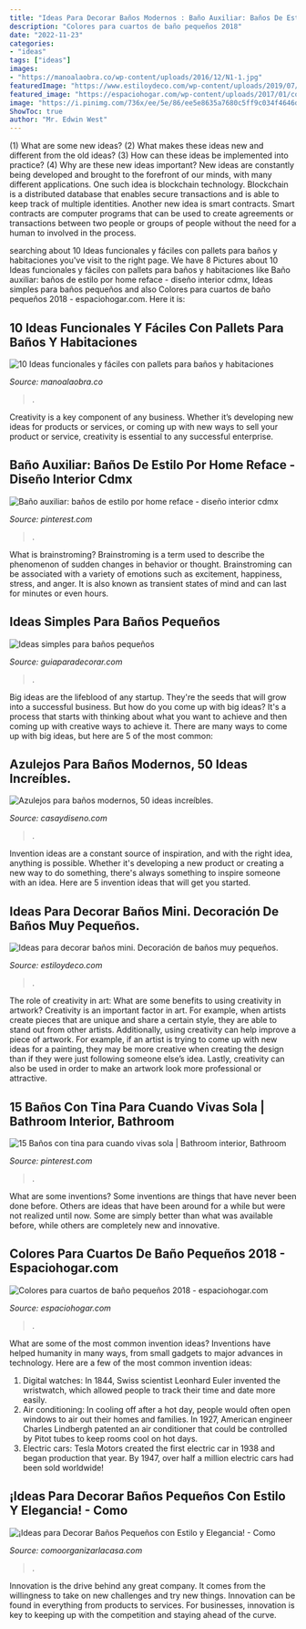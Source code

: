 ```yaml
---
title: "Ideas Para Decorar Baños Modernos : Baño Auxiliar: Baños De Estilo Por Home Reface"
description: "Colores para cuartos de baño pequeños 2018"
date: "2022-11-23"
categories:
- "ideas"
tags: ["ideas"]
images:
- "https://manoalaobra.co/wp-content/uploads/2016/12/N1-1.jpg"
featuredImage: "https://www.estiloydeco.com/wp-content/uploads/2019/07/banos-mini-5.jpg"
featured_image: "https://espaciohogar.com/wp-content/uploads/2017/01/colores-para-el-bano-marron.jpg"
image: "https://i.pinimg.com/736x/ee/5e/86/ee5e8635a7680c5ff9c034f4646d6653.jpg"
ShowToc: true
author: "Mr. Edwin West"
---
```



(1) What are some new ideas? (2) What makes these ideas new and different from the old ideas? (3) How can these ideas be implemented into practice? (4) Why are these new ideas important?
New ideas are constantly being developed and brought to the forefront of our minds, with many different applications. One such idea is blockchain technology. Blockchain is a distributed database that enables secure transactions and is able to keep track of multiple identities. Another new idea is smart contracts. Smart contracts are computer programs that can be used to create agreements or transactions between two people or groups of people without the need for a human to involved in the process.

	

		
searching about 10 Ideas funcionales y fáciles con pallets para baños y habitaciones you've visit to the right page. We have 8 Pictures about 10 Ideas funcionales y fáciles con pallets para baños y habitaciones like Baño auxiliar: baños de estilo por home reface - diseño interior cdmx, Ideas simples para baños pequeños and also Colores para cuartos de baño pequeños 2018 - espaciohogar.com. Here it is:
		
    
## 10 Ideas Funcionales Y Fáciles Con Pallets Para Baños Y Habitaciones

<img loading=lazy src="https://manoalaobra.co/wp-content/uploads/2016/12/N1-1.jpg" onerror="this.onerror=null;this.src='https://tse2.mm.bing.net/th?id=OIP.oNtepvohjJqInxqGuiMXhwHaLT&amp;pid=15.1';" alt="10 Ideas funcionales y fáciles con pallets para baños y habitaciones">

_Source: manoalaobra.co_

>. 

	

Creativity is a key component of any business. Whether it’s developing new ideas for products or services, or coming up with new ways to sell your product or service, creativity is essential to any successful enterprise.

    
## Baño Auxiliar: Baños De Estilo Por Home Reface - Diseño Interior Cdmx

<img loading=lazy src="https://i.pinimg.com/736x/ee/5e/86/ee5e8635a7680c5ff9c034f4646d6653.jpg" onerror="this.onerror=null;this.src='https://tse4.mm.bing.net/th?id=OIP._wyRovEkBlvKzVtmDr2z8gHaLH&amp;pid=15.1';" alt="Baño auxiliar: baños de estilo por home reface - diseño interior cdmx">

_Source: pinterest.com_

>. 

	

What is brainstroming?
Brainstroming is a term used to describe the phenomenon of sudden changes in behavior or thought. Brainstroming can be associated with a variety of emotions such as excitement, happiness, stress, and anger. It is also known as transient states of mind and can last for minutes or even hours.

    
## Ideas Simples Para Baños Pequeños

<img loading=lazy src="https://www.guiaparadecorar.com/wp-content/uploads/2012/09/Ideas-para-cuartos-de-bano-pequenos-01.jpg" onerror="this.onerror=null;this.src='https://tse1.mm.bing.net/th?id=OIP.19hMIHf6Lg-vQdennmRbkgAAAA&amp;pid=15.1';" alt="Ideas simples para baños pequeños">

_Source: guiaparadecorar.com_

>. 

	

Big ideas are the lifeblood of any startup. They're the seeds that will grow into a successful business. But how do you come up with big ideas? It's a process that starts with thinking about what you want to achieve and then coming up with creative ways to achieve it. There are many ways to come up with big ideas, but here are 5 of the most common: 

    
## Azulejos Para Baños Modernos, 50 Ideas Increíbles.

<img loading=lazy src="https://casaydiseno.com/wp-content/uploads/2015/03/flores-moderno-azulejos-baño-baratos.jpg" onerror="this.onerror=null;this.src='https://tse2.mm.bing.net/th?id=OIP.wZu5BunONKFctPsw6e816AHaE7&amp;pid=15.1';" alt="Azulejos para baños modernos, 50 ideas increíbles.">

_Source: casaydiseno.com_

>. 

	

Invention ideas are a constant source of inspiration, and with the right idea, anything is possible. Whether it's developing a new product or creating a new way to do something, there's always something to inspire someone with an idea. Here are 5 invention ideas that will get you started.

    
## Ideas Para Decorar Baños Mini. Decoración De Baños Muy Pequeños.

<img loading=lazy src="https://www.estiloydeco.com/wp-content/uploads/2019/07/banos-mini-5.jpg" onerror="this.onerror=null;this.src='https://tse2.mm.bing.net/th?id=OIP.hkZVJeuWq-d9w_IljReDkwHaKS&amp;pid=15.1';" alt="Ideas para decorar baños mini. Decoración de baños muy pequeños.">

_Source: estiloydeco.com_

>. 

	

The role of creativity in art: What are some benefits to using creativity in artwork?
Creativity is an important factor in art. For example, when artists create pieces that are unique and share a certain style, they are able to stand out from other artists. Additionally, using creativity can help improve a piece of artwork. For example, if an artist is trying to come up with new ideas for a painting, they may be more creative when creating the design than if they were just following someone else’s idea. Lastly, creativity can also be used in order to make an artwork look more professional or attractive.

    
## 15 Baños Con Tina Para Cuando Vivas Sola | Bathroom Interior, Bathroom

<img loading=lazy src="https://i.pinimg.com/736x/ae/12/d0/ae12d0c516d32521edb3bd52f03f48fe.jpg" onerror="this.onerror=null;this.src='https://tse1.mm.bing.net/th?id=OIP.L1X1pJf56LJDYzFJ-Pl0LAHaLH&amp;pid=15.1';" alt="15 Baños con tina para cuando vivas sola | Bathroom interior, Bathroom">

_Source: pinterest.com_

>. 

	

What are some inventions?
Some inventions are things that have never been done before. Others are ideas that have been around for a while but were not realized until now. Some are simply better than what was available before, while others are completely new and innovative.

    
## Colores Para Cuartos De Baño Pequeños 2018 - Espaciohogar.com

<img loading=lazy src="https://espaciohogar.com/wp-content/uploads/2017/01/colores-para-el-bano-marron.jpg" onerror="this.onerror=null;this.src='https://tse4.mm.bing.net/th?id=OIP.Uc88SKwe4Wa8ej5Xc7biXgHaLp&amp;pid=15.1';" alt="Colores para cuartos de baño pequeños 2018 - espaciohogar.com">

_Source: espaciohogar.com_

>. 

	

What are some of the most common invention ideas?
Inventions have helped humanity in many ways, from small gadgets to major advances in technology. Here are a few of the most common invention ideas:
1. Digital watches: In 1844, Swiss scientist Leonhard Euler invented the wristwatch, which allowed people to track their time and date more easily.
2. Air conditioning: In cooling off after a hot day, people would often open windows to air out their homes and families. In 1927, American engineer Charles Lindbergh patented an air conditioner that could be controlled by Pitot tubes to keep rooms cool on hot days.
3. Electric cars: Tesla Motors created the first electric car in 1938 and began production that year. By 1947, over half a million electric cars had been sold worldwide!

    
## ¡Ideas Para Decorar Baños Pequeños Con Estilo Y Elegancia! - Como

<img loading=lazy src="https://comoorganizarlacasa.com/wp-content/uploads/2017/09/ideas-para-decorar-banos-pequenos-20.jpg" onerror="this.onerror=null;this.src='https://tse1.mm.bing.net/th?id=OIP.fBkikGEbQ3UhegyiCWGXjQHaLV&amp;pid=15.1';" alt="¡Ideas para Decorar Baños Pequeños con Estilo y Elegancia! - Como">

_Source: comoorganizarlacasa.com_

>. 

	

Innovation is the drive behind any great company. It comes from the willingness to take on new challenges and try new things. Innovation can be found in everything from products to services. For businesses, innovation is key to keeping up with the competition and staying ahead of the curve.

